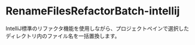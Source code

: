 # RenameFilesRefactorBatch-intellij

IntelliJ標準のリファクタ機能を使用しながら、プロジェクトペインで選択したディレクトリ内のファイル名を一括置換します。

